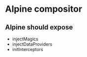 # Alpine compositor

## Alpine should expose
* injectMagics
* injectDataProviders
* initInterceptors